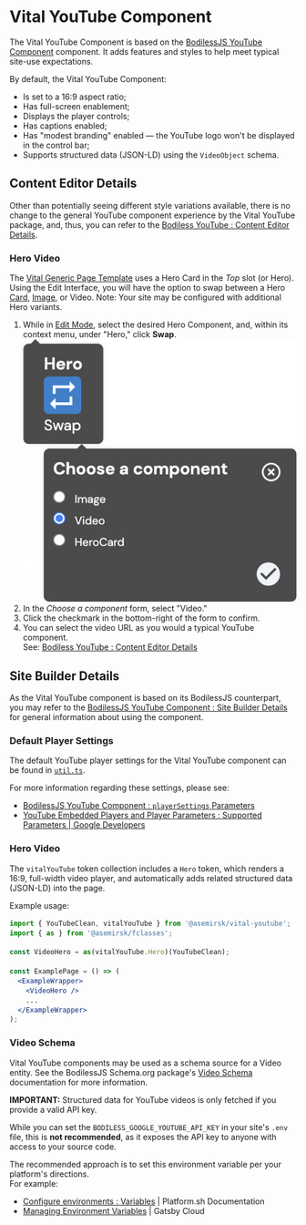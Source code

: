 # Vital YouTube Component

The Vital YouTube Component is based on the [BodilessJS YouTube Component](/Components/YouTube)
component. It adds features and styles to help meet typical site-use expectations.

By default, the Vital YouTube Component:

- Is set to a 16:9 aspect ratio;
- Has full-screen enablement;
- Displays the player controls;
- Has captions enabled;
- Has "modest branding" enabled — the YouTube logo won't be displayed in the control bar;
- Supports structured data (JSON-LD) using the `VideoObject` schema.

## Content Editor Details

Other than potentially seeing different style variations available, there is no change to the
general YouTube component experience by the Vital YouTube package, and, thus, you can refer to the
[Bodiless YouTube : Content Editor Details](/Components/YouTube#content-editor-details).

### Hero Video

The [Vital Generic Page Template](../VitalTemplates/Generic) uses a Hero Card in the _Top_ slot (or
Hero). Using the Edit Interface, you will have the option to swap between a Hero
[Card](../VitalCard/#hero-card), [Image](../VitalImage/#hero-image), or Video. Note: Your site may
be configured with additional Hero variants.

01. While in [Edit Mode](/ContenteditorUserGuide/#edit-mode), select the desired Hero Component,
    and, within its context menu, under "Hero," click **Swap**.  
    ![Hero Swap Video](./assets/HeroSwapVideo.jpg ':size=292')
01. In the _Choose a component_ form, select "Video."
01. Click the checkmark in the bottom-right of the form to confirm.
01. You can select the video URL as you would a typical YouTube component.  
    See: [Bodiless YouTube : Content Editor Details](/Components/YouTube#content-editor-details)

## Site Builder Details

As the Vital YouTube component is based on its BodilessJS counterpart, you may refer to the
[BodilessJS YouTube Component : Site Builder Details](/Components/YouTube#site-builder-details) for
general information about using the component.

### Default Player Settings

The default YouTube player settings for the Vital YouTube component can be found in
[`util.ts`](https://github.com/johnsonandjohnson/Bodiless-JS/blob/main/packages/vital-youtube/src/components/YouTube/util.ts
':target=_blank').

For more information regarding these settings, please see:

- [BodilessJS YouTube Component : `playerSettings` Parameters](/Components/YouTube#playersettings-parameters)
- [YouTube Embedded Players and Player Parameters : Supported Parameters | Google Developers](https://developers.google.com/youtube/player_parameters#Parameters ':target=_blank')

### Hero Video

The `vitalYouTube` token collection includes a `Hero` token, which renders a 16:9, full-width video
player, and automatically adds related structured data (JSON-LD) into the page.

Example usage:

```jsx
import { YouTubeClean, vitalYouTube } from '@asemirsk/vital-youtube';
import { as } from '@asemirsk/fclasses';

const VideoHero = as(vitalYouTube.Hero)(YouTubeClean);

const ExamplePage = () => (
  <ExampleWrapper>
    <VideoHero />
    ...
  </ExampleWrapper>
);
```

### Video Schema

Vital YouTube components may be used as a schema source for a Video entity. See the BodilessJS
Schema.org package's [Video Schema](/Components/Schema/#video-schema) documentation for more
information.

<!-- Inlining HTML to add multi-line warning block with unordered list. -->
<div class="tip">
  <strong>IMPORTANT:</strong> Structured data for YouTube videos is only fetched if you provide a
  valid API key.

  While you can set the `BODILESS_GOOGLE_YOUTUBE_API_KEY` in your site's `.env` file, this is
  **not recommended**, as it exposes the API key to anyone with access to your source code.

  The recommended approach is to set this environment variable per your platform's directions.  
  For example:

  - [Configure environments : Variables](https://docs.platform.sh/administration/web/configure-environment.html#variables ':target=_blank') | Platform.sh Documentation
  - [Managing Environment Variables](https://support.gatsbyjs.com/hc/en-us/articles/360053096753-Managing-Environment-Variables ':target=_blank') | Gatsby Cloud

</div>
